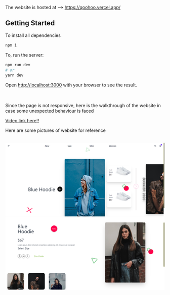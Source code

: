 The website is hosted at --> https://qoohoo.vercel.app/
## Getting Started
To install all dependencies
```bash
npm i
```
To, run the server:

```bash
npm run dev
# or
yarn dev
```
Open [http://localhost:3000](http://localhost:3000) with your browser to see the result. 

<br /><br />
Since the page is not responsive, here is the walkthrough of the website in case some unexpected behaviour is faced

[Video link here!!](https://vimeo.com/manage/videos/694281343?embedded=false&source=video_title&owner=152017704)

Here are some pictures of website for reference 
<br /><br />

![Start](https://github.com/healertrix/qoohoo/blob/main/website_pics/website1.png)
![After animation](https://github.com/healertrix/qoohoo/blob/main/website_pics/website2.png)



